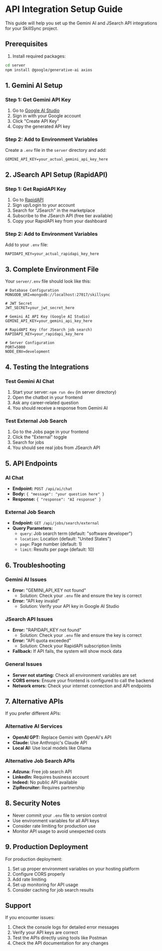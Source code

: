 # API Integration Setup Guide

This guide will help you set up the Gemini AI and JSearch API integrations for your SkillSync project.

## Prerequisites

1. Install required packages:

```bash
cd server
npm install @google/generative-ai axios
```

## 1. Gemini AI Setup

### Step 1: Get Gemini API Key

1. Go to [Google AI Studio](https://makersuite.google.com/app/apikey)
2. Sign in with your Google account
3. Click "Create API Key"
4. Copy the generated API key

### Step 2: Add to Environment Variables

Create a `.env` file in the `server` directory and add:

```
GEMINI_API_KEY=your_actual_gemini_api_key_here
```

## 2. JSearch API Setup (RapidAPI)

### Step 1: Get RapidAPI Key

1. Go to [RapidAPI](https://rapidapi.com)
2. Sign up/Login to your account
3. Search for "JSearch" in the marketplace
4. Subscribe to the JSearch API (free tier available)
5. Copy your RapidAPI key from your dashboard

### Step 2: Add to Environment Variables

Add to your `.env` file:

```
RAPIDAPI_KEY=your_actual_rapidapi_key_here
```

## 3. Complete Environment File

Your `server/.env` file should look like this:

```env
# Database Configuration
MONGODB_URI=mongodb://localhost:27017/skillsync

# JWT Secret
JWT_SECRET=your_jwt_secret_here

# Gemini AI API Key (Google AI Studio)
GEMINI_API_KEY=your_gemini_api_key_here

# RapidAPI Key (for JSearch job search)
RAPIDAPI_KEY=your_rapidapi_key_here

# Server Configuration
PORT=5000
NODE_ENV=development
```

## 4. Testing the Integrations

### Test Gemini AI Chat

1. Start your server: `npm run dev` (in server directory)
2. Open the chatbot in your frontend
3. Ask any career-related question
4. You should receive a response from Gemini AI

### Test External Job Search

1. Go to the Jobs page in your frontend
2. Click the "External" toggle
3. Search for jobs
4. You should see real jobs from JSearch API

## 5. API Endpoints

### AI Chat

- **Endpoint:** `POST /api/ai/chat`
- **Body:** `{ "message": "your question here" }`
- **Response:** `{ "response": "AI response" }`

### External Job Search

- **Endpoint:** `GET /api/jobs/search/external`
- **Query Parameters:**
  - `query`: Job search term (default: "software developer")
  - `location`: Location (default: "United States")
  - `page`: Page number (default: 1)
  - `limit`: Results per page (default: 10)

## 6. Troubleshooting

### Gemini AI Issues

- **Error:** "GEMINI_API_KEY not found"
  - Solution: Check your `.env` file and ensure the key is correct
- **Error:** "API key invalid"
  - Solution: Verify your API key in Google AI Studio

### JSearch API Issues

- **Error:** "RAPIDAPI_KEY not found"
  - Solution: Check your `.env` file and ensure the key is correct
- **Error:** "API quota exceeded"
  - Solution: Check your RapidAPI subscription limits
- **Fallback:** If API fails, the system will show mock data

### General Issues

- **Server not starting:** Check all environment variables are set
- **CORS errors:** Ensure your frontend is configured to call the backend
- **Network errors:** Check your internet connection and API endpoints

## 7. Alternative APIs

If you prefer different APIs:

### Alternative AI Services

- **OpenAI GPT:** Replace Gemini with OpenAI's API
- **Claude:** Use Anthropic's Claude API
- **Local AI:** Use local models like Ollama

### Alternative Job Search APIs

- **Adzuna:** Free job search API
- **LinkedIn:** Requires business account
- **Indeed:** No public API available
- **ZipRecruiter:** Requires partnership

## 8. Security Notes

- Never commit your `.env` file to version control
- Use environment variables for all API keys
- Consider rate limiting for production use
- Monitor API usage to avoid unexpected costs

## 9. Production Deployment

For production deployment:

1. Set up proper environment variables on your hosting platform
2. Configure CORS properly
3. Add rate limiting
4. Set up monitoring for API usage
5. Consider caching for job search results

## Support

If you encounter issues:

1. Check the console logs for detailed error messages
2. Verify your API keys are correct
3. Test the APIs directly using tools like Postman
4. Check the API documentation for any changes
